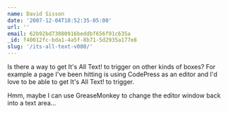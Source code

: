 ```yaml
---
name: David Sisson
date: '2007-12-04T18:52:35-05:00'
url: ''
email: 62b92bd73080916beddbf656f91c635a
_id: f40012fc-bda1-4a5f-8b71-5d2935a177e8
slug: '/its-all-text-v080/'
---
```


Is there a way to get It's All Text! to trigger on other kinds of boxes? For
example a page I've been hitting is using CodePress as an editor and I'd love
to be able to get It's All Text! to trigger.

Hmm, maybe I can use GreaseMonkey to change the editor window back into a text
area...
